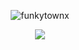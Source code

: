 <p align="center"> <img src="https://komarev.com/ghpvc/?username=funkytownx&label=Profile%20views!!&color=2D2D2D&style=square" alt="funkytownx" /> </p>

<p align="center"> <img src="https://postimg.cc/kVQjg99z"/> </p>
